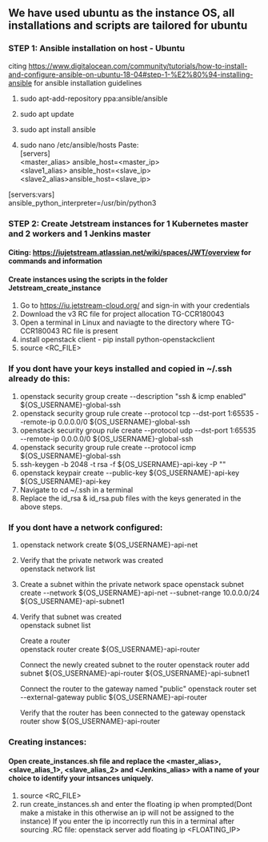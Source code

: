 ## We have used ubuntu as the instance OS, all installations and scripts are tailored for ubuntu

### STEP 1: Ansible installation on host - Ubuntu
citing https://www.digitalocean.com/community/tutorials/how-to-install-and-configure-ansible-on-ubuntu-18-04#step-1-%E2%80%94-installing-ansible for ansible installation guidelines

1) sudo apt-add-repository ppa:ansible/ansible

2) sudo apt update

3) sudo apt install ansible

4) sudo nano /etc/ansible/hosts
Paste:    
[servers]  
<master_alias> ansible_host=<master_ip>  
<slave1_alias> ansible_host=<slave_ip>  
<slave2_alias>ansible_host=<slave_ip>  

[servers:vars]  
ansible_python_interpreter=/usr/bin/python3

### STEP 2: Create Jetstream instances for 1 Kubernetes master and 2 workers and 1 Jenkins master 
#### Citing: https://iujetstream.atlassian.net/wiki/spaces/JWT/overview for commands and information
#### Create instances using the scripts in the folder Jetstream_create_instance  
1) Go to https://iu.jetstream-cloud.org/ and sign-in with your credentials
2) Download the v3 RC file for project allocation TG-CCR180043
3) Open a terminal in Linux and naviagte to the directory where TG-CCR180043 RC file is present
4) install openstack client - pip install python-openstackclient
5) source <RC_FILE>

### If you dont have your keys installed and copied in ~/.ssh already do this:
1) openstack security group create --description "ssh & icmp enabled" ${OS_USERNAME}-global-ssh
2) openstack security group rule create --protocol tcp --dst-port 1:65535 --remote-ip 0.0.0.0/0 ${OS_USERNAME}-global-ssh
3) openstack security group rule create --protocol udp --dst-port 1:65535 --remote-ip 0.0.0.0/0 ${OS_USERNAME}-global-ssh
4) openstack security group rule create --protocol icmp ${OS_USERNAME}-global-ssh
5) ssh-keygen -b 2048 -t rsa -f ${OS_USERNAME}-api-key -P ""
6) openstack keypair create --public-key ${OS_USERNAME}-api-key ${OS_USERNAME}-api-key
7) Navigate to cd ~/.ssh in a terminal
8) Replace the id_rsa & id_rsa.pub files with the keys generated in the above steps.

### If you dont have a network configured:
1) openstack network create ${OS_USERNAME}-api-net

2) Verify that the private network was created	
   openstack network list

3) Create a subnet within the private network space	
   openstack subnet create --network ${OS_USERNAME}-api-net --subnet-range 10.0.0.0/24 ${OS_USERNAME}-api-subnet1

4) Verify that subnet was created	
   openstack subnet list
   
   Create a router	
   openstack router create ${OS_USERNAME}-api-router

   Connect the newly created subnet to the router
   openstack router add subnet ${OS_USERNAME}-api-router ${OS_USERNAME}-api-subnet1

   Connect the router to the gateway named "public"	
   openstack router set --external-gateway public ${OS_USERNAME}-api-router

   Verify that the router has been connected to the gateway	
   openstack router show ${OS_USERNAME}-api-router

### Creating instances:
#### Open create_instances.sh file and replace the <master_alias>, <slave_alias_1>, <slave_alias_2> and <Jenkins_alias> with a name of your choice to identify your intsances uniquely.  
1) source <RC_FILE>
2) run create_instances.sh and enter the floating ip when prompted(Dont make a mistake in this otherwise an ip will not be assigned to the instance)
If you enter the ip incorrectly run this in a terminal after sourcing .RC file: openstack server add floating ip <alias> <FLOATING_IP>
